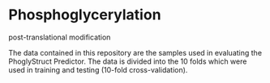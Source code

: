 # Phosphoglycerylation
post-translational modification

The data contained in this repository are the samples used in evaluating the PhoglyStruct Predictor. 
The data is divided into the 10 folds which were used in training and testing (10-fold cross-validation). 

